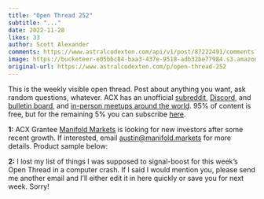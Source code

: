 ```yaml
---
title: "Open Thread 252"
subtitle: "..."
date: 2022-11-28
likes: 33
author: Scott Alexander
comments: https://www.astralcodexten.com/api/v1/post/87222491/comments?&all_comments=true
image: https://bucketeer-e05bbc84-baa3-437e-9518-adb32be77984.s3.amazonaws.com/public/images/1fc8c5b0-e3d5-4108-b34a-3da1fa96bb96_281x255.webp
original-url: https://www.astralcodexten.com/p/open-thread-252
---
```

This is the weekly visible open thread. Post about anything you want, ask random questions, whatever. ACX has an unofficial [subreddit](https://www.reddit.com/r/slatestarcodex/), [Discord](https://discord.gg/RTKtdut), and [bulletin board](https://www.datasecretslox.com/index.php), and [in-person meetups around the world](https://www.lesswrong.com/community?filters%5B0%5D=SSC). 95% of content is free, but for the remaining 5% you can subscribe [here](https://astralcodexten.substack.com/subscribe?). 

**1:** ACX Grantee [Manifold Markets](https://manifold.markets/home) is looking for new investors after some recent growth. If interested, email austin@manifold.markets for more details. Product sample below:

**2:** I lost my list of things I was supposed to signal-boost for this week’s Open Thread in a computer crash. If I said I would mention you, please send me another email and I’ll either edit it in here quickly or save you for next week. Sorry!
